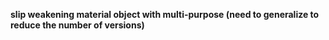**slip weakening material object with multi-purpose (need to generalize to reduce the number of versions)**
